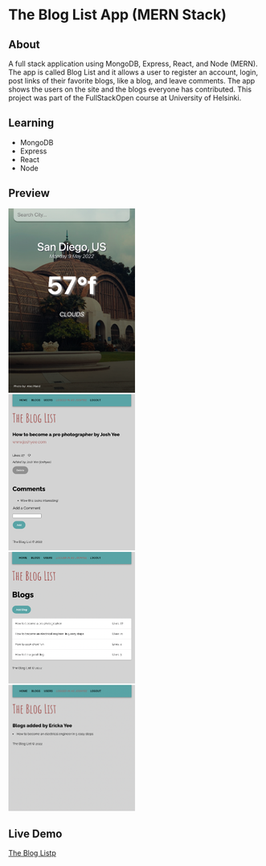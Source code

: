 # The Blog List App (MERN Stack)

## About 
A full stack application using MongoDB, Express, React, and Node (MERN). The app is called Blog List and it allows a user to register an account, login, post links of their favorite blogs, like a blog, and leave comments. The app shows the users on the site and the blogs everyone has contributed. This project was part of the FullStackOpen course at University of Helsinki.

## Learning
- MongoDB
- Express
- React
- Node


## Preview
<img src="https://github.com/thejoshyee/bloglist-app/blob/main/the-blog-list-preview.png" width="50%" />
<img src="https://github.com/thejoshyee/bloglist-app/blob/main/preview-files/bloglist-blogview.png?raw=true" width="50%" />
<img src="https://github.com/thejoshyee/bloglist-app/blob/main/preview-files/bloglist-blogs2.png?raw=true" width="50%" />
<img src="https://github.com/thejoshyee/bloglist-app/blob/main/preview-files/bloglist-blogs.png?raw=true" width="50%" />


## Live Demo
<a href="https://shielded-escarpment-30877.herokuapp.com/">The Blog Listp</a>

